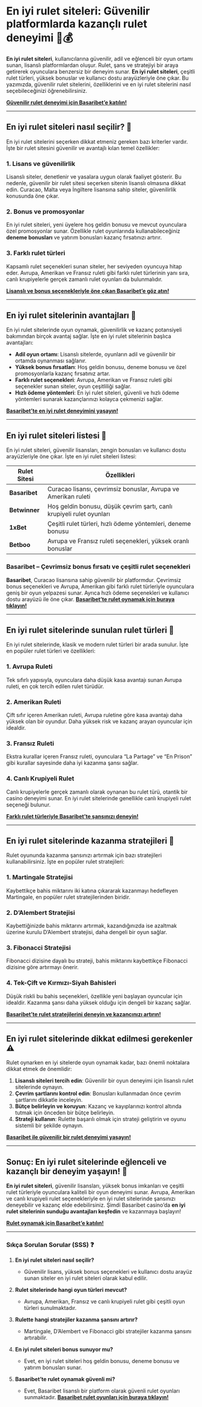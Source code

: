 # En iyi rulet siteleri: Güvenilir platformlarda kazançlı rulet deneyimi 🎲💰

**En iyi rulet siteleri**, kullanıcılarına güvenilir, adil ve eğlenceli bir oyun ortamı sunan, lisanslı platformlardan oluşur. Rulet, şans ve stratejiyi bir araya getirerek oyunculara benzersiz bir deneyim sunar. **En iyi rulet siteleri**, çeşitli rulet türleri, yüksek bonuslar ve kullanıcı dostu arayüzleriyle öne çıkar. Bu yazımızda, güvenilir rulet sitelerini, özelliklerini ve en iyi rulet sitelerini nasıl seçebileceğinizi öğrenebilirsiniz.

[**Güvenilir rulet deneyimi için Basaribet’e katılın!**](https://casinotr.link/gWCRZ4)

---

## En iyi rulet siteleri nasıl seçilir? 🎯

En iyi rulet sitelerini seçerken dikkat etmeniz gereken bazı kriterler vardır. İşte bir rulet sitesini güvenilir ve avantajlı kılan temel özellikler:

### **1. Lisans ve güvenilirlik**
Lisanslı siteler, denetlenir ve yasalara uygun olarak faaliyet gösterir. Bu nedenle, güvenilir bir rulet sitesi seçerken sitenin lisanslı olmasına dikkat edin. Curacao, Malta veya İngiltere lisansına sahip siteler, güvenilirlik konusunda öne çıkar.

### **2. Bonus ve promosyonlar**
En iyi rulet siteleri, yeni üyelere hoş geldin bonusu ve mevcut oyunculara özel promosyonlar sunar. Özellikle rulet oyunlarında kullanabileceğiniz **deneme bonusları** ve yatırım bonusları kazanç fırsatınızı artırır.

### **3. Farklı rulet türleri**
Kapsamlı rulet seçenekleri sunan siteler, her seviyeden oyuncuya hitap eder. Avrupa, Amerikan ve Fransız ruleti gibi farklı rulet türlerinin yanı sıra, canlı krupiyelerle gerçek zamanlı rulet oyunları da bulunmalıdır.

[**Lisanslı ve bonus seçenekleriyle öne çıkan Basaribet’e göz atın!**](https://casinotr.link/gWCRZ4)

---

## En iyi rulet sitelerinin avantajları 🌟

En iyi rulet sitelerinde oyun oynamak, güvenilirlik ve kazanç potansiyeli bakımından birçok avantaj sağlar. İşte en iyi rulet sitelerinin başlıca avantajları:

- **Adil oyun ortamı**: Lisanslı sitelerde, oyunların adil ve güvenilir bir ortamda oynanması sağlanır.
- **Yüksek bonus fırsatları**: Hoş geldin bonusu, deneme bonusu ve özel promosyonlarla kazanç fırsatınız artar.
- **Farklı rulet seçenekleri**: Avrupa, Amerikan ve Fransız ruleti gibi seçenekler sunan siteler, oyun çeşitliliği sağlar.
- **Hızlı ödeme yöntemleri**: En iyi rulet siteleri, güvenli ve hızlı ödeme yöntemleri sunarak kazançlarınızı kolayca çekmenizi sağlar.

[**Basaribet’te en iyi rulet deneyimini yaşayın!**](https://casinotr.link/gWCRZ4)

---

## En iyi rulet siteleri listesi 🎲

En iyi rulet siteleri, güvenilir lisansları, zengin bonusları ve kullanıcı dostu arayüzleriyle öne çıkar. İşte en iyi rulet siteleri listesi:

| **Rulet Sitesi**        | **Özellikleri**                                                       |
|-------------------------|-----------------------------------------------------------------------|
| **Basaribet**           | Curacao lisansı, çevrimsiz bonuslar, Avrupa ve Amerikan ruleti       |
| **Betwinner**           | Hoş geldin bonusu, düşük çevrim şartı, canlı krupiyeli rulet oyunları|
| **1xBet**               | Çeşitli rulet türleri, hızlı ödeme yöntemleri, deneme bonusu         |
| **Betboo**              | Avrupa ve Fransız ruleti seçenekleri, yüksek oranlı bonuslar         |

### **Basaribet – Çevrimsiz bonus fırsatı ve çeşitli rulet seçenekleri**
**Basaribet**, Curacao lisansına sahip güvenilir bir platformdur. Çevrimsiz bonus seçenekleri ve Avrupa, Amerikan gibi farklı rulet türleriyle oyunculara geniş bir oyun yelpazesi sunar. Ayrıca hızlı ödeme seçenekleri ve kullanıcı dostu arayüzü ile öne çıkar. [**Basaribet’te rulet oynamak için buraya tıklayın!**](https://casinotr.link/gWCRZ4)

---

## En iyi rulet sitelerinde sunulan rulet türleri 🎡

En iyi rulet sitelerinde, klasik ve modern rulet türleri bir arada sunulur. İşte en popüler rulet türleri ve özellikleri:

### **1. Avrupa Ruleti**
Tek sıfırlı yapısıyla, oyunculara daha düşük kasa avantajı sunan Avrupa ruleti, en çok tercih edilen rulet türüdür.

### **2. Amerikan Ruleti**
Çift sıfır içeren Amerikan ruleti, Avrupa ruletine göre kasa avantajı daha yüksek olan bir oyundur. Daha yüksek risk ve kazanç arayan oyuncular için idealdir.

### **3. Fransız Ruleti**
Ekstra kurallar içeren Fransız ruleti, oyunculara “La Partage” ve “En Prison” gibi kurallar sayesinde daha iyi kazanma şansı sağlar.

### **4. Canlı Krupiyeli Rulet**
Canlı krupiyelerle gerçek zamanlı olarak oynanan bu rulet türü, otantik bir casino deneyimi sunar. En iyi rulet sitelerinde genellikle canlı krupiyeli rulet seçeneği bulunur.

[**Farklı rulet türleriyle Basaribet’te şansınızı deneyin!**](https://casinotr.link/gWCRZ4)

---

## En iyi rulet sitelerinde kazanma stratejileri 🧠

Rulet oyununda kazanma şansınızı artırmak için bazı stratejileri kullanabilirsiniz. İşte en popüler rulet stratejileri:

### **1. Martingale Stratejisi**
Kaybettikçe bahis miktarını iki katına çıkararak kazanmayı hedefleyen Martingale, en popüler rulet stratejilerinden biridir.

### **2. D’Alembert Stratejisi**
Kaybettiğinizde bahis miktarını artırmak, kazandığınızda ise azaltmak üzerine kurulu D’Alembert stratejisi, daha dengeli bir oyun sağlar.

### **3. Fibonacci Stratejisi**
Fibonacci dizisine dayalı bu strateji, bahis miktarını kaybettikçe Fibonacci dizisine göre artırmayı önerir.

### **4. Tek-Çift ve Kırmızı-Siyah Bahisleri**
Düşük riskli bu bahis seçenekleri, özellikle yeni başlayan oyuncular için idealdir. Kazanma şansı daha yüksek olduğu için dengeli bir kazanç sağlar.

[**Basaribet’te rulet stratejilerini deneyin ve kazancınızı artırın!**](https://casinotr.link/gWCRZ4)

---

## En iyi rulet sitelerinde dikkat edilmesi gerekenler ⚠️

Rulet oynarken en iyi sitelerde oyun oynamak kadar, bazı önemli noktalara dikkat etmek de önemlidir:

1. **Lisanslı siteleri tercih edin**: Güvenilir bir oyun deneyimi için lisanslı rulet sitelerinde oynayın.
2. **Çevrim şartlarını kontrol edin**: Bonusları kullanmadan önce çevrim şartlarını dikkatle inceleyin.
3. **Bütçe belirleyin ve koruyun**: Kazanç ve kayıplarınızı kontrol altında tutmak için önceden bir bütçe belirleyin.
4. **Strateji kullanın**: Rulette başarılı olmak için strateji geliştirin ve oyunu sistemli bir şekilde oynayın.

[**Basaribet ile güvenilir bir rulet deneyimi yaşayın!**](https://casinotr.link/gWCRZ4)

---

## Sonuç: En iyi rulet sitelerinde eğlenceli ve kazançlı bir deneyim yaşayın! 💸

**En iyi rulet siteleri**, güvenilir lisansları, yüksek bonus imkanları ve çeşitli rulet türleriyle oyunculara kaliteli bir oyun deneyimi sunar. Avrupa, Amerikan ve canlı krupiyeli rulet seçenekleriyle en iyi rulet sitelerinde şansınızı deneyebilir ve kazanç elde edebilirsiniz. Şimdi Basaribet casino’da **en iyi rulet sitelerinin sunduğu avantajları keşfedin** ve kazanmaya başlayın!

[**Rulet oynamak için Basaribet’e katılın!**](https://casinotr.link/gWCRZ4)

---

### Sıkça Sorulan Sorular (SSS) ❓

1. **En iyi rulet siteleri nasıl seçilir?**
   - Güvenilir lisans, yüksek bonus seçenekleri ve kullanıcı dostu arayüz sunan siteler en iyi rulet siteleri olarak kabul edilir.

2. **Rulet sitelerinde hangi oyun türleri mevcut?**
   - Avrupa, Amerikan, Fransız ve canlı krupiyeli rulet gibi çeşitli oyun türleri sunulmaktadır.

3. **Rulette hangi stratejiler kazanma şansını artırır?**
   - Martingale, D’Alembert ve Fibonacci gibi stratejiler kazanma şansını artırabilir.

4. **En iyi rulet siteleri bonus sunuyor mu?**
   - Evet, en iyi rulet siteleri hoş geldin bonusu, deneme bonusu ve yatırım bonusları sunar.

5. **Basaribet’te rulet oynamak güvenli mi?**
   - Evet, Basaribet lisanslı bir platform olarak güvenli rulet oyunları sunmaktadır. [**Basaribet rulet oyunları için buraya tıklayın!**](https://casinotr.link/gWCRZ4)
